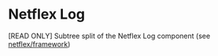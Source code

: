 # Netflex Log

[READ ONLY] Subtree split of the Netflex Log component (see [netflex/framework](https://github.con/netflex-sdk/framework))